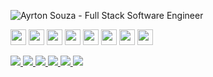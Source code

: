 <p align="left">
  <img src="https://github.com/ayrtonbsouza/ayrtonbsouza/assets/30063455/1f786e10-7242-4455-902a-9bd428ffe18f" 
  alt="Ayrton Souza - Full Stack Software Engineer" />
</p>
<p align="left">
  <img src="https://img.shields.io/badge/javascript-%23f5f1ea.svg?&style=for-the-badge&logo=javascript&logoColor=%231c1914" height="25"/>
  <img src="https://img.shields.io/badge/typescript%20-%23f5f1ea.svg?&style=for-the-badge&logo=typescript&logoColor=%231c1914" height="25"/>
  <img src="https://img.shields.io/badge/node.js%20-%23f5f1ea.svg?&style=for-the-badge&logo=node.js&logoColor=%231c1914" height="25"/>
  <img src="https://img.shields.io/badge/go%20-%23f5f1ea.svg?&style=for-the-badge&logo=go&logoColor=%231c1914" height="25"/>
  <img src="https://img.shields.io/badge/elixir%20-%23f5f1ea.svg?&style=for-the-badge&logo=elixir&logoColor=%231c1914" height="25"/>
  <img src="https://img.shields.io/badge/react%20-%23f5f1ea.svg?&style=for-the-badge&logo=react&logoColor=%231c1914" height="25"/>
  <img src="https://img.shields.io/badge/react%20native-%23f5f1ea.svg?&style=for-the-badge&logo=react&logoColor=%231c1914" height="25"/>
  <img src="https://img.shields.io/badge/python%20-%23f5f1ea.svg?&style=for-the-badge&logo=python&logoColor=%231c1914" height="25"/>
</p>
<p align="left">
  <a href="https://wa.me/5511941800859" alt="WhatsApp" target="_blank">
    <img src="https://img.shields.io/badge/-WhatsApp-f5f1ea?style=for-the-badge&logo=WhatsApp&logoColor=%231c1914" />
  </a>
  <a href="mailto:me@ayrtonsouza.com" alt="mail" target="_blank">
    <img src="https://img.shields.io/badge/-Mail-f5f1ea?style=for-the-badge&logo=gmail&logoColor=%231c1914" />
  </a>
  <a href="https://www.linkedin.com/in/ayrtonsouza" alt="LinkedIn" target="_blank">
    <img src="https://img.shields.io/badge/-LinkedIn-f5f1ea?style=for-the-badge&logo=Linkedin&logoColor=%231c1914" />
  </a>
  <a href="https://github.com/ayrtonbsouza" alt="GitHub" target="_blank">
    <img src="https://img.shields.io/badge/-GitHub-f5f1ea?style=for-the-badge&logo=Github&logoColor=%231c1914" />
  </a>
  <a href="https://medium.com/@ayrtonsouza" alt="Medium" target="_blank">
    <img src="https://img.shields.io/badge/-Medium-f5f1ea?style=for-the-badge&logo=Medium&logoColor=%231c1914" />
  </a>
  <a href="https://ayrtonsouza.com/" alt="Website" target="_blank">
    <img src="https://img.shields.io/badge/-Website-f5f1ea?style=for-the-badge&logo=nextdotjs&logoColor=%231c1914" />
  </a>
</p>